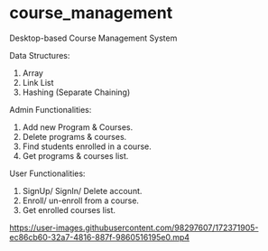 # course_management
Desktop-based Course Management System

Data Structures: 
   1. Array 
   2. Link List 
   3. Hashing (Separate Chaining)

Admin Functionalities: 
   1. Add new Program & Courses.
   2. Delete programs & courses.
   3. Find students enrolled in a course.
   4. Get programs & courses list. 

User Functionalities: 
   1. SignUp/ SignIn/ Delete account.
   2. Enroll/ un-enroll from a course. 
   3. Get enrolled courses list.





https://user-images.githubusercontent.com/98297607/172371905-ec86cb60-32a7-4816-887f-9860516195e0.mp4

